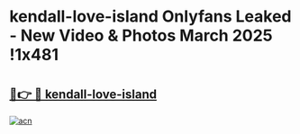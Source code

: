 # kendall-love-island Onlyfans Leaked - New Video & Photos March 2025 !1x481

# <h2><a href="https://ez34xh.iuczelnia.edu.pl?title=kendall-love-island&ref=1x481">🔗👉 🔴 kendall-love-island</a></h2>

[![acn](https://github.com/user-attachments/assets/0f9c940e-d8b0-45ae-aac7-cd30a18b3e1c)](https://ez34xh.iuczelnia.edu.pl?title=kendall-love-island&ref=1x481)

